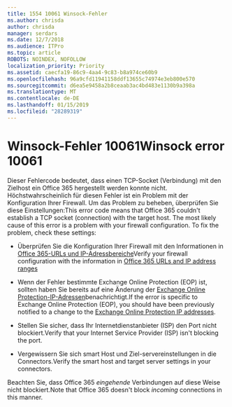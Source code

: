 ```yaml
---
title: 1554 10061 Winsock-Fehler
ms.author: chrisda
author: chrisda
manager: serdars
ms.date: 12/7/2018
ms.audience: ITPro
ms.topic: article
ROBOTS: NOINDEX, NOFOLLOW
localization_priority: Priority
ms.assetid: caecfa19-86c9-4aa4-9c83-b8a974ce60b9
ms.openlocfilehash: 96a9cfd11941158ddf13655c74974e3eb800e570
ms.sourcegitcommit: d6ea5e9458a2b8ceaab3ac4bd483e1130b9a398a
ms.translationtype: MT
ms.contentlocale: de-DE
ms.lasthandoff: 01/15/2019
ms.locfileid: "28289319"
---
```

# <a name="winsock-error-10061"></a><span data-ttu-id="e761d-102">Winsock-Fehler 10061</span><span class="sxs-lookup"><span data-stu-id="e761d-102">Winsock error 10061</span></span>

<span data-ttu-id="e761d-p101">Dieser Fehlercode bedeutet, dass einen TCP-Socket (Verbindung) mit den Zielhost ein Office 365 hergestellt werden konnte nicht. Höchstwahrscheinlich für diesen Fehler ist ein Problem mit der Konfiguration Ihrer Firewall. Um das Problem zu beheben, überprüfen Sie diese Einstellungen:</span><span class="sxs-lookup"><span data-stu-id="e761d-p101">This error code means that Office 365 couldn't establish a TCP socket (connection) with the target host. The most likely cause of this error is a problem with your firewall configuration. To fix the problem, check these settings:</span></span>
  
- <span data-ttu-id="e761d-106">Überprüfen Sie die Konfiguration Ihrer Firewall mit den Informationen in [Office 365-URLs und IP-Adressbereiche](https://docs.microsoft.com/office365/enterprise/urls-and-ip-address-ranges)</span><span class="sxs-lookup"><span data-stu-id="e761d-106">Verify your firewall configuration with the information in [Office 365 URLs and IP address ranges](https://docs.microsoft.com/office365/enterprise/urls-and-ip-address-ranges)</span></span>
    
- <span data-ttu-id="e761d-107">Wenn der Fehler bestimmte Exchange Online Protection (EOP) ist, sollten haben Sie bereits auf eine Änderung der [Exchange Online Protection-IP-Adressen](https://docs.microsoft.com/office365/SecurityCompliance/eop/exchange-online-protection-ip-addresses)benachrichtigt.</span><span class="sxs-lookup"><span data-stu-id="e761d-107">If the error is specific to Exchange Online Protection (EOP), you should have been previously notified to a change to the [Exchange Online Protection IP addresses](https://docs.microsoft.com/office365/SecurityCompliance/eop/exchange-online-protection-ip-addresses).</span></span>
    
- <span data-ttu-id="e761d-108">Stellen Sie sicher, dass Ihr Internetdienstanbieter (ISP) den Port nicht blockiert.</span><span class="sxs-lookup"><span data-stu-id="e761d-108">Verify that your Internet Service Provider (ISP) isn't blocking the port.</span></span>
    
- <span data-ttu-id="e761d-109">Vergewissern Sie sich smart Host und Ziel-servereinstellungen in die Connectors.</span><span class="sxs-lookup"><span data-stu-id="e761d-109">Verify the smart host and target server settings in your connectors.</span></span>
    
<span data-ttu-id="e761d-110">Beachten Sie, dass Office 365 *eingehende* Verbindungen auf diese Weise nicht blockiert.</span><span class="sxs-lookup"><span data-stu-id="e761d-110">Note that Office 365 doesn't block  *incoming*  connections in this manner.</span></span> 
  

